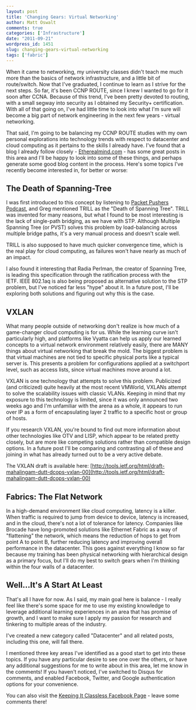 ```yaml
---
layout: post
title: 'Changing Gears: Virtual Networking'
author: Matt Oswalt
comments: true
categories: ['Infrastructure']
date: "2011-09-21"
wordpress_id: 1451
slug: changing-gears-virtual-networking
tags: ['fabric']
---
```



When it came to networking, my university classes didn't teach me much more than the basics of network infrastructure, and a little bit of route/switch. Now that I've graduated, I continue to learn as I strive for the next steps. So far, it's been CCNP ROUTE, since I knew I wanted to go for it soon after CCNA. Because of this trend, I've been pretty devoted to routing, with a small segway into security as I obtained my Security+ certification. With all of that going on, I've had little time to look into what I'm sure will become a big part of network engineering in the next few years - virtual networking.

That said, I'm going to be balancing my CCNP ROUTE studies with my own personal explorations into technology trends with respect to datacenter and cloud computing as it pertains to the skills I already have. I've found that a blog I already follow closely - [Etherealmind.com](http://etherealmind.com/) - has some great posts in this area and I'll be happy to look into some of these things, and perhaps generate some good blog content in the process. Here's some topics I've recently become interested in, for better or worse:

## The Death of Spanning-Tree

I was first introduced to this concept by listening to [Packet Pushers Podcast](http://packetpushers.net/), and Greg mentioned TRILL as the "Death of Spanning Tree". TRILL was invented for many reasons, but what I found to be most interesting is the lack of single-path bridging, as we have with STP. Although Multiple Spanning Tree (or PVST) solves this problem by load-balancing across multiple bridge paths, it's a very manual process and doesn't scale well.

TRILL is also supposed to have much quicker convergence time, which is the real play for cloud computing, as failures won't have nearly as much of an impact.

I also found it interesting that Radia Perlman, the creator of Spanning Tree, is leading this specification through the ratification process with the IETF. IEEE 802.1aq is also being proposed as alternative solution to the STP problem, but I've noticed far less "hype" about it. In a future post, I'll be exploring both solutions and figuring out why this is the case.

## VXLAN

What many people outside of networking don't realize is how much of a game-changer cloud computing is for us. While the learning curve isn't particularly high, and platforms like Vyatta can help us apply our learned concepts to a virtual network environment relatively easily, there are MANY things about virtual networking that break the mold. The biggest problem is that virtual machines are not tied to specific physical ports like a typical server is. This presents a problem for configurations applied at a switchport level, such as access lists, since virtual machines move around a lot.

VXLAN is one technology that attempts to solve this problem. Publicized (and criticized) quite heavily at the most recent VMWorld, VXLANs attempt to solve the scalability issues with classic VLANs. Keeping in mind that my exposure to this technology is limited, since it was only announced two weeks ago and I'm unfamiliar with the arena as a whole, it appears to run over IP as a form of encapsulating layer 2 traffic to a specific host or group of hosts.

If you research VXLAN, you're bound to find out more information about other technologies like OTV and LISP, which appear to be related pretty closely, but are more like competing solutions rather than compatible design options. In a future post I'll be comparing and contrasting all of these and joining in what has already turned out to be a very active debate.

The VXLAN draft is available here: [http://tools.ietf.org/html/draft-mahalingam-dutt-dcops-vxlan-00](http://tools.ietf.org/html/draft-mahalingam-dutt-dcops-vxlan-00)

## Fabrics: The Flat Network

In a high-demand environment like cloud computing, latency is a killer. When traffic is required to jump from device to device, latency is increased, and in the cloud, there's not a lot of tolerance for latency. Companies like Brocade have long-promoted solutions like Ethernet Fabric as a way of "flattening" the network, which means the reduction of hops to get from point A to point B, further reducing latency and improving overall performance in the datacenter. This goes against everything I know so far because my training has been physical networking with hierarchical design as a primary focus, but I'll do my best to switch gears when I'm thinking within the four walls of a datacenter.

## Well...It's A Start At Least

That's all I have for now. As I said, my main goal here is balance - I really feel like there's some space for me to use my existing knowledge to leverage additional learning experiences in an area that has promise of growth, and I want to make sure I apply my passion for research and tinkering to multiple areas of the industry.

I've created a new category called "Datacenter" and all related posts, including this one, will fall there.

I mentioned three key areas I've identified as a good start to get into these topics. If you have any particular desire to see one over the others, or have any additional suggestions for me to write about in this area, let me know in the comments! If you haven't noticed, I've switched to Disqus for comments, and enabled Facebook, Twitter, and Google authentication options for your convenience.

You can also visit the [Keeping It Classless Facebook Page](http://www.facebook.com/keepingitclassless) - leave some comments there!
